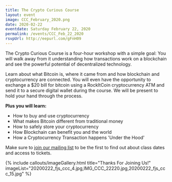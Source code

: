 ```yaml
---
title: The Crypto Curious Course
layout: event
image: CCC_February_2020.png
date: 2020-02-22
eventdate: Saturday February 22, 2020
permalink: /events/CCC_Feb_22_2020
rsvpUrl: http://eepurl.com/gFnH09
---
```

The Crypto Curious Course is a four-hour workshop with a simple goal: You will walk away from it understanding how transactions work on a blockchain and see the powerful potential of decentralized technology.

Learn about what Bitcoin is, where it came from and how blockchain and cryptocurrency are connected. You will even have the opportunity to exchange a $20 bill for bitcoin using a RockItCoin cryptocurrency ATM and send it to a secure digital wallet during the course. We will be present to hold your hand through the process.

<b>Plus you will learn:</b>
<ul>
 	<li>How to buy and use cryptocurrency</li>
 	<li>What makes Bitcoin different from traditional money</li>
 	<li>How to safely store your cryptocurrency</li>
 	<li>How Blockchain can benefit you and the world</li>
 	<li>How a Cryptocurrency Transaction happens 'Under the Hood'</li>
</ul>

Make sure to <a href="http://eepurl.com/gFnH09" target="_blank" rel="noopener">join our mailing list</a> to be the first to find out about class dates and access to tickets.

{% include callouts/imageGallery.html
                title="Thanks For Joining Us!"
                imageList="20200222_fjs_ccc_4.jpg,IMG_CCC_22220.jpg,20200222_fjs_ccc_15.jpg"
%}
